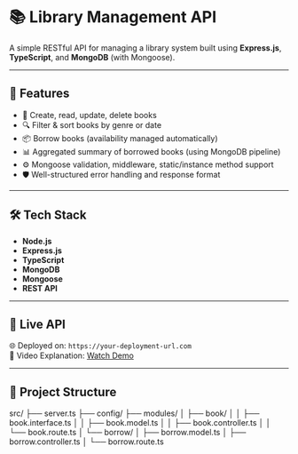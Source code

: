 # 📚 Library Management API

A simple RESTful API for managing a library system built using **Express.js**, **TypeScript**, and **MongoDB** (with Mongoose).

---

## 🚀 Features

- 📖 Create, read, update, delete books
- 🔍 Filter & sort books by genre or date
- 📦 Borrow books (availability managed automatically)
- 📊 Aggregated summary of borrowed books (using MongoDB pipeline)
- ⚙️ Mongoose validation, middleware, static/instance method support
- 🛡️ Well-structured error handling and response format

---

## 🛠️ Tech Stack

- **Node.js**
- **Express.js**
- **TypeScript**
- **MongoDB**
- **Mongoose**
- **REST API**

---

## 🔗 Live API

🌐 Deployed on: `https://your-deployment-url.com`  
🎥 Video Explanation: [Watch Demo](https://your-video-link.com)

---

## 📂 Project Structure

src/
├── server.ts
├── config/
├── modules/
│ ├── book/
│ │ ├── book.interface.ts
│ │ ├── book.model.ts
│ │ ├── book.controller.ts
│ │ └── book.route.ts
│ └── borrow/
│ ├── borrow.model.ts
│ ├── borrow.controller.ts
│ └── borrow.route.ts
